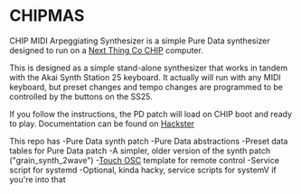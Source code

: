 # CHIPMAS
CHIP MIDI Arpeggiating Synthesizer is a simple Pure Data synthesizer designed to run on a [Next Thing Co CHIP](http://www.getchip.com) computer.

This is designed as a simple stand-alone synthesizer that works in tandem with the Akai Synth Station 25 keyboard. It actually will run with any MIDI keyboard, but preset changes and tempo changes are programmed to be controlled by the buttons on the SS25.

If you follow the instructions, the PD patch will load on CHIP boot and ready to play. Documentation can be found on [Hackster](https://www.hackster.io/11802/chip-midi-arpeggiating-synth-e311ab)

This repo has 
-Pure Data synth patch
-Pure Data abstractions
-Preset data tables for Pure Data patch
-A simpler, older version of the synth patch ("grain_synth_2wave")
-[Touch OSC](http://hexler.net/software/touchosc) template for remote control
-Service script for systemd
-Optional, kinda hacky, service scripts for systemV if you're into that
